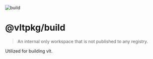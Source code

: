 ![build](https://github.com/user-attachments/assets/4ceaa394-8707-4bb3-935a-b29cd2c397ee)

# @vltpkg/build

> An internal only workspace that is not published to any registry.

Utilized for building vlt.
